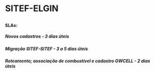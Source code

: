 # SITEF-ELGIN

##

#### SLAs:
##### Novos cadastros - 3 dias úteis 
##### Migração SITEF-SITEF - 3 a 5 dias úteis
##### Roteamento; associação de combustível e cadastro GWCELL - 2 dias úteis
